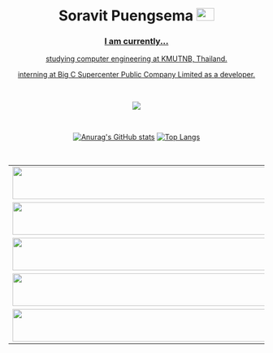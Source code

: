 
<h1 align="center">Soravit Puengsema 
	<a href="https://www.linkedin.com/in/soravit-puengsema/" target="blank" />
	<img src="https://raw.githubusercontent.com/rahuldkjain/github-profile-readme-generator/master/src/images/icons/Social/linked-in-alt.svg" alt="soravit puengsema" height="25" width="35" />
</h1>

<h3 align="center" >
	I am currently...
</h3>
<p align="center" >
	studying computer engineering at KMUTNB, Thailand.
</p>
<p align="center" >
	interning at Big C Supercenter Public Company Limited as a developer.
</p>

<br>

<p align="center">
  <a href="https://skillicons.dev">
    <img src="https://skillicons.dev/icons?i=js,java,py,react,vue,processing,nodejs,spring,firebase,postgres,mysql,mongodb,postman,figma" />
  </a>
</p>

<br>

<div align="center">
      
[![Anurag's GitHub stats](https://github-readme-stats.vercel.app/api?username=soravitpuengsema&theme=github_dark&show_icons=true&hide=prs,issues)](https://github.com/anuraghazra/github-readme-stats)
[![Top Langs](https://github-readme-stats.vercel.app/api/top-langs/?username=soravitpuengsema&theme=github_dark&langs_count=3)](https://github.com/anuraghazra/github-readme-stats)

</div>     
      
<br>

<table align="center">
  	<tbody>
    		<tr>
      			<td><a href="https://natemoo-re-fork.vercel.app/top-tracks?i=1&open"><img src="https://natemoo-re-fork.vercel.app/top-tracks?i=1" width="550" height="64"></a></td>
			<td><a href="https://natemoo-re-fork.vercel.app/top-tracks?i=6&open"><img src="https://natemoo-re-fork.vercel.app/top-tracks?i=6" width="550" height="64"></a></td>
    		</tr>
    		<tr></tr> <!-- hide gray row -->
    		<tr>
      			<td><a href="https://natemoo-re-fork.vercel.app/top-tracks?i=2&open"><img src="https://natemoo-re-fork.vercel.app/top-tracks?i=2" width="550" height="64"></a></td>
			<td><a href="https://natemoo-re-fork.vercel.app/top-tracks?i=7&open"><img src="https://natemoo-re-fork.vercel.app/top-tracks?i=7" width="550" height="64"></a></td>
    		</tr>
    		<tr></tr> <!-- hide gray row -->
    		<tr>
      			<td><a href="https://natemoo-re-fork.vercel.app/top-tracks?i=3&open"><img src="https://natemoo-re-fork.vercel.app/top-tracks?i=3" width="550" height="64"></a></td>
			<td><a href="https://natemoo-re-fork.vercel.app/top-tracks?i=8&open"><img src="https://natemoo-re-fork.vercel.app/top-tracks?i=8" width="550" height="64"></a></td>
    		</tr>
		<tr></tr> <!-- hide gray row -->
    		<tr>
      			<td><a href="https://natemoo-re-fork.vercel.app/top-tracks?i=4&open"><img src="https://natemoo-re-fork.vercel.app/top-tracks?i=4" width="550" height="64"></a></td>
			<td><a href="https://natemoo-re-fork.vercel.app/top-tracks?i=9&open"><img src="https://natemoo-re-fork.vercel.app/top-tracks?i=9" width="550" height="64"></a></td>
    		</tr>
		<tr></tr> <!-- hide gray row -->
    		<tr>
      			<td><a href="https://natemoo-re-fork.vercel.app/top-tracks?i=5&open"><img src="https://natemoo-re-fork.vercel.app/top-tracks?i=5" width="550" height="64"></a></td>
			<td><a href="https://natemoo-re-fork.vercel.app/top-tracks?i=10&open"><img src="https://natemoo-re-fork.vercel.app/top-tracks?i=10" width="550" height="64"></a></td>
    		</tr>
	</tbody>
</table>
